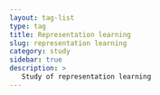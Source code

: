 ```yaml
---
layout: tag-list
type: tag
title: Representation learning
slug: representation learning
category: study
sidebar: true
description: >
   Study of representation learning
---
```

